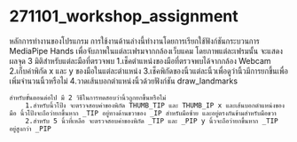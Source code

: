 # 271101_workshop_assignment
หลักการทำงานของโปรแกรม 
    การใช้งานด้านล่างนี้ทำงานโดยการเรียกใช้ฟังก์ชันกระบวนการ MediaPipe Hands เพื่อจับภาพในแต่ละเฟรมจากกล้องเว็บแคม โดยภาพแต่ละเฟรมนั้น จะแสดงผลจุด 3 มิติสำหรับแต่ละมือที่ตรวจพบ
        1.เช็คตำแหน่งของมือที่ตรวจพบได้จากกล้อง Webcam 
        2.เก็บค่าพิกัด x และ y ของมือในแต่ละตำแหน่ง 
        3.เช็คพิกัดของนิ้วแต่ละนิ้วเพื่อดูว่านิ้วมีการยกขึ้นเพื่อเพิ่มจำนวนนิ้วหรือไม่
        4.วาดเส้นบอกตำแหน่งนิ้วด้วยฟังก์ชัน draw_landmarks

    สำหรับขั้นตอนต่อไป มี 2 วิธีในการทดสอบว่านิ้วถูกยกขึ้นหรือไม่
        1.สำหรับนิ้วโป้ง จะตรวจสอบค่าของพิกัด THUMB_TIP และ THUMB_IP x และเส้นบอกตำแหน่งของมือ นิ้วโป้งจะถือว่ายกขึ้นหาก _TIP อยู่ทางด้านขวาของ _IP สำหรับมือซ้าย และอยู่ตรงกันข้ามสำหรับมือขวา
        2.สำหรับ 5 นิ้วที่เหลือ จะตรวจสอบค่าของพิกัด _TIP และ _PIP y นิ้วจะถือว่ายกขึ้นหาก _TIP อยู่สูงกว่า _PIP